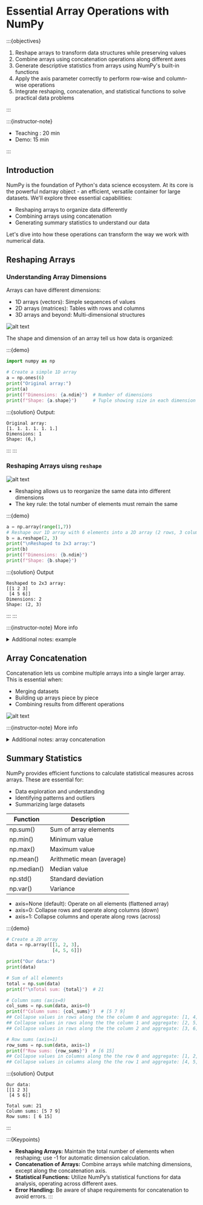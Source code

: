 # Essential Array Operations with NumPy

:::{objectives}

1. Reshape arrays to transform data structures while preserving values
2. Combine arrays using concatenation operations along different axes
3. Generate descriptive statistics from arrays using NumPy's built-in functions
4. Apply the axis parameter correctly to perform row-wise and column-wise operations
5. Integrate reshaping, concatenation, and statistical functions to solve practical data problems

:::

:::{instructor-note}

* Teaching : 20 min
* Demo: 15 min

:::

## Introduction

NumPy is the foundation of Python's data science ecosystem. At its core is the powerful ndarray object - an efficient, versatile container for large datasets. We'll explore three essential capabilities:

* Reshaping arrays to organize data differently
* Combining arrays using concatenation
* Generating summary statistics to understand our data

Let's dive into how these operations can transform the way we work with numerical data.

## Reshaping Arrays

### Understanding Array Dimensions

Arrays can have different dimensions:

* 1D arrays (vectors): Simple sequences of values
* 2D arrays (matrices): Tables with rows and columns
* 3D arrays and beyond: Multi-dimensional structures

![alt text](image-4.png)

The shape and dimension of an array tell us how data is organized:

:::{demo}

```python
import numpy as np

# Create a simple 1D array
a = np.ones(6)
print("Original array:")
print(a)
print(f"Dimensions: {a.ndim}")  # Number of dimensions
print(f"Shape: {a.shape}")      # Tuple showing size in each dimension
```

:::{solution} Output:

```none
Original array:
[1. 1. 1. 1. 1. 1.]
Dimensions: 1
Shape: (6,)

```
:::
:::

### Reshaping Arrays uisng `reshape`

![alt text](image-6.png)

* Reshaping allows us to reorganize the same data into different dimensions
* The key rule: the total number of elements must remain the same

:::{demo}

```python
a = np.array(range(1,7))
# Reshape our 1D array with 6 elements into a 2D array (2 rows, 3 columns)
b = a.reshape(2, 3)
print("\nReshaped to 2x3 array:")
print(b)
print(f"Dimensions: {b.ndim}")
print(f"Shape: {b.shape}")
```

:::{solution} Output

```none
Reshaped to 2x3 array:
[[1 2 3]
 [4 5 6]]
Dimensions: 2
Shape: (2, 3)
```

:::
:::

:::{instructor-note} More info
<details>
<summary>Additional notes: example</summary>

**Practical Example: Preparing a Simple Grayscale Image for an ML Model:**

* Imagine you have a tiny grayscale image, maybe from a very simple dataset. It's represented as a 2D grid of pixel values. Many basic machine learning algorithms (like Logistic Regression or simple Neural Networks) expect input data where each row is a single sample (a single image) and each column is a feature (a single pixel value).

* Our task is to take a 2D image representation and "flatten" it into a 1D row vector suitable for these algorithms.

:::{demo}

```python
import numpy as np

# 2. Imagine a tiny 3x3 pixel grayscale image
#    Each number represents the brightness of a pixel (0=black, 255=white)
#    This is a 2D NumPy array (a matrix)
image_2d = np.array([
    [10, 20, 30],
    [40, 50, 60],
    [70, 80, 90]
])

print("Original 2D Image Array:")
print(image_2d)
print("Shape of original image:", image_2d.shape) # Output: (3, 3) -> 3 rows, 3 columns

# 3. Prepare for ML: Flatten the image
#    Many ML models expect each sample (our image) as a single row.
#    We need to convert the 3x3 grid into a 1x9 row (1 row, 9 features/pixels).
#    Total number of pixels = 3 * 3 = 9

#    Using reshape:
#    We want 1 row, and NumPy can figure out the number of columns needed.
#    We use '-1' to tell NumPy: "calculate the correct number of columns for me".
flattened_image = image_2d.reshape(1, 9)

#    Alternatively, we could be explicit:
#    flattened_image = image_2d.reshape(1, 9)

print("Flattened Image Array (Ready for ML Model):")
print(flattened_image)
print("Shape of flattened image:", flattened_image.shape) # Output: (1, 9) -> 1 row, 9 columns

```

Output

```none
Original 2D Image Array:
[[10 20 30]
 [40 50 60]
 [70 80 90]]
Shape of original image: (3, 3)

Flattened Image Array (Ready for ML Model):
[[10 20 30 40 50 60 70 80 90]]
Shape of flattened image: (1, 9)
```

**Using -1 as a Dimension:**

NumPy can automatically calculate one dimension when you use -1:

```python
image_2d2 = np.array([
     [10, 20, 30],
     [40, 50, 60],
     [70, 80, 90],
     [100, 50, 60],
     [55, 150, 200],
     [150, 100, 220]
 ])

print(f"Flattened image: {image_2d2.reshape(-1, 9)}")
```

Output

```none
array([[ 10,  20,  30,  40,  50,  60,  70,  80,  90],
       [100,  50,  60,  55, 150, 200, 150, 100, 220]])
```

:::

</details>

## Array Concatenation

Concatenation lets us combine multiple arrays into a single larger array. This is essential when:

* Merging datasets
* Building up arrays piece by piece
* Combining results from different operations

![alt text](image-7.png)

:::{instructor-note} More info
<details>
<summary>Additional notes: array concatenation</summary>

### 1D Array Concatenation

Let's start with the simplest case - joining two 1D arrays:


```python
# Create two 1D arrays
a = np.array([1, 2, 3, 4])
b = np.array([5, 6, 7, 8])

# Concatenate them
combined = np.concatenate((a, b))
print("Concatenated 1D arrays:")
print(combined)
```

Output

```none
Concatenated 1D arrays:
[1 2 3 4 5 6 7 8]
```

**2D Array Concatenation:**

When working with 2D arrays, we need to specify the axis of concatenation:

axis=0: Join vertically (collapse rows)
axis=1: Join horizontally (collapse columns)

**Vertical Concatenation (axis=0):**

```python
# Create 2D arrays
x = np.array([[1, 2], [3, 4]])  # 2x2 array
y = np.array([[5, 6]])          # 1x2 array

# Vertical concatenation (default is axis=0)
v_combined = np.concatenate((x, y))
print("\nVertical concatenation (axis=0):")
print(v_combined)
```

Output

```none
Vertical concatenation (axis=0):
[[1 2]
 [3 4]
 [5 6]]
```

**Horizontal Concatenation (axis=1):**

```python
# Create arrays for horizontal concatenation
p = np.array([[1, 2], [3, 4]])    # 2x2 array
q = np.array([[5], [6]])          # 2x1 array

# Horizontal concatenation (axis=1)
h_combined = np.concatenate((p, q), axis=1)
print("\nHorizontal concatenation (axis=1):")
print(h_combined)
```

Output

```none
Horizontal concatenation (axis=1):
[[1 2 5]
 [3 4 6]]
```

**Concatenation Requirements:**

* The key rule for numpy concatenation is:
  * When concatenating along a specific axis, all dimensions **except** that axis must match exactly.

**Example 1 (fails):**

```python
a = np.array([[1, 2, 3]])    # Shape: (1, 3)
b = np.array([[4, 5, 6, 7]]) # Shape: (1, 4)
np.concatenate((a,b), axis=0)
```

* Concatenating along axis=0 (stacking rows)
* For axis=0 concatenation, all other dimensions must match
* a has 3 columns, b has 4 columns
* Since 3 ≠ 4, this raises an error

**Example 2 (works):**

```python
c = np.array([[1, 2, 3]])    # Shape: (1, 3)
d = np.array([[4, 5, 6, 7]]) # Shape: (1, 4)
np.concatenate((c,d), axis=1)
```

* Concatenating along axis=1 (stacking columns)
* For axis=1 concatenation, all other dimensions must match
* Both c and d have 1 row
* Since 1 = 1, this works and creates shape (1, 7)

**Simple way to remember:**

* axis=0: Arrays must have the same number of columns
* axis=1: Arrays must have the same number of rows
* axis=2 (for 3D): Arrays must have matching dimensions in axes 0 and 1

Think of it like stacking blocks:

* To stack vertically (axis=0), blocks must have the same width
* To stack horizontally (axis=1), blocks must have the same height

:::

</details>

## Summary Statistics

NumPy provides efficient functions to calculate statistical measures across arrays. These are essential for:

* Data exploration and understanding
* Identifying patterns and outliers
* Summarizing large datasets

| Function | Description     |
|----------|-----------------|
| np.sum() | Sum of array elements  |
| np.min() | Minimum value    |
| np.max() | Maximum value    |
| np.mean() | Arithmetic mean (average) |
| np.median() | Median value    |
| np.std() | Standard deviation   |
| np.var() | Variance     |

* axis=None (default): Operate on all elements (flattened array)
* axis=0: Collapse rows and operate along columns (down)
* axis=1: Collapse columns and operate along rows (across)

:::{demo}

```python
# Create a 2D array
data = np.array([[1, 2, 3],
                 [4, 5, 6]])

print("Our data:")
print(data)

# Sum of all elements
total = np.sum(data)
print(f"\nTotal sum: {total}")  # 21

# Column sums (axis=0)
col_sums = np.sum(data, axis=0)
print(f"Column sums: {col_sums}")  # [5 7 9]
## Collapse values in rows along the the column 0 and aggregate: [1, 4] = 5
## Collapse values in rows along the the column 1 and aggregate: [2, 5] = 7
## Collapse values in rows along the the column 2 and aggregate: [3, 6] = 9

# Row sums (axis=1)
row_sums = np.sum(data, axis=1)
print(f"Row sums: {row_sums}")  # [6 15]
## Collapse values in columns along the the row 0 and aggregate: [1, 2, 3] = 6
## Collapse values in columns along the the row 1 and aggregate: [4, 5, 6] = 15
```

:::{solution} Output

```none
Our data:
[[1 2 3]
 [4 5 6]]

Total sum: 21
Column sums: [5 7 9]
Row sums: [ 6 15]

```

:::

:::{Keypoints}

* **Reshaping Arrays:** Maintain the total number of elements when reshaping; use -1 for automatic dimension calculation.
* **Concatenation of Arrays:** Combine arrays while matching dimensions, except along the concatenation axis.
* **Statistical Functions:** Utilize NumPy’s statistical functions for data analysis, operating across different axes.
* **Error Handling:** Be aware of shape requirements for concatenation to avoid errors.
:::
